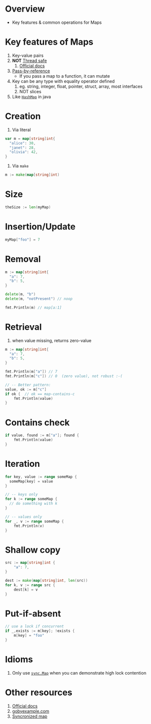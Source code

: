 # Overview
- Key features & common operations for Maps


# Key features of Maps
1. Key-value pairs
1. **NOT** [Thread safe](https://en.wikipedia.org/wiki/Thread_safety)
    1. [Official docs](https://go.dev/doc/faq#atomic_maps)
1. [Pass-by-reference](https://www.educative.io/edpresso/pass-by-value-vs-pass-by-reference)
    - If you pass a map to a function, it can mutate
1. Key can be any type with equality operator defined
    1. eg. string, integer, float, pointer, struct, array, most interfaces
    1. NOT slices
1. Like [`HashMap`](https://docs.oracle.com/en/java/javase/11/docs/api/java.base/java/util/HashMap.html) in java


# Creation
1. Via literal
```go
var m = map[string]int{
  "alice": 30,
  "janet": 28,
  "olivia": 42,
}
```
1. Via `make`
```go
m := make(map[string]int)
```


# Size
```go
theSize := len(myMap)
```


# Insertion/Update
```go
myMap["foo"] = 7
```


# Removal
```go
m := map[string]int{
  "a": 7,
  "b": 5,
}

delete(m, "b")
delete(m, "notPresent") // noop

fmt.Println(m) // map[a:1]
```


# Retrieval
1. when value missing, returns zero-value
```go
m := map[string]int{
  "a": 7,
  "b": 5,
}

fmt.Println(m["a"]) // 7
fmt.Println(m["c"]) // 0  (zero value), not robust :-(

// -- Better pattern:
value, ok := m["c"]
if ok {  // ok == map-contains-c
    fmt.Println(value)
}
```


# Contains check
```go
if value, found := m["a"]; found {
    fmt.Println(value)
}
```


# Iteration
```go
for key, value := range someMap {
  someMap[key] = value
}

// -- keys only
for k := range someMap {
  // do something with k
}

// -- values only
for _, v := range someMap {
    fmt.Println(v)
}
```

# Shallow copy
```go
src := map[string]int {
    "a": 7,
}

dest := make(map[string]int, len(src))
for k, v := range src {
    dest[k] = v
}
```

# Put-if-absent
```go
// use a lock if concurrent
if _,exists := m[key]; !exists {
    m[key] = "foo"
}
```


# Idioms
1. Only use [`sync.Map`](https://pkg.go.dev/sync#Map) when you can demonstrate high lock contention


# Other resources
1. [Official docs](https://go.dev/blog/maps)
1. [gobyexample.com](https://gobyexample.com/maps)
1. [Syncronized map](https://pkg.go.dev/sync#Map)
